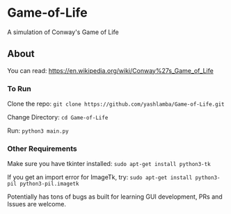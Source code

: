 # Game-of-Life
A simulation of Conway's Game of Life

## About
You can read: https://en.wikipedia.org/wiki/Conway%27s_Game_of_Life

### To Run

Clone the repo: `git clone https://github.com/yashlamba/Game-of-Life.git`

Change Directory: `cd Game-of-Life`

Run: `python3 main.py`

### Other Requirements

Make sure you have tkinter installed: `sudo apt-get install python3-tk`

If you get an import error for ImageTk, try: `sudo apt-get install python3-pil python3-pil.imagetk`

Potentially has tons of bugs as built for learning GUI development, PRs and Issues are welcome.
